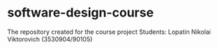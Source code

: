 # software-design-course
The repository created for the course project
Students:
Lopatin Nikolai Viktorovich (3530904/90105)
